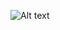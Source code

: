 ![Alt text](https://spotify-recently-played-readme.vercel.app/api?user=43hle2bifbogvfdnnud1flqdi)

<!--START_SECTION:waka-->
<!--END_SECTION:waka-->
